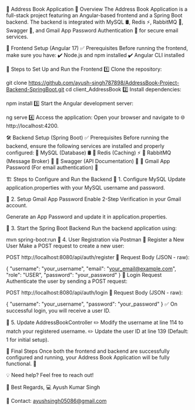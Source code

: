 📖 Address Book Application
🔹 Overview
The Address Book Application is a full-stack project featuring an Angular-based frontend and a Spring Boot backend. The backend is integrated with MySQL 🛢️, Redis ⚡, RabbitMQ 📩, Swagger 📜, and Gmail App Password Authentication 📧 for secure email services.

🎨 Frontend Setup (Angular 17)
✅ Prerequisites
Before running the frontend, make sure you have:
✔️ Node.js and npm installed
✔️ Angular CLI installed

🚀 Steps to Set Up and Run the Frontend
1️⃣ Clone the repository:

git clone https://github.com/ayush-singh787898/AddressBook-Project-Backend-SpringBoot.git
cd client_AddressBook
2️⃣ Install dependencies:

npm install
3️⃣ Start the Angular development server:

ng serve
4️⃣ Access the application:
Open your browser and navigate to 🌐 http://localhost:4200.

🛠️ Backend Setup (Spring Boot)
✅ Prerequisites
Before running the backend, ensure the following services are installed and properly configured:
🔹 MySQL (Database) 🛢️
🔹 Redis (Caching) ⚡
🔹 RabbitMQ (Message Broker) 📩
🔹 Swagger (API Documentation) 📜
🔹 Gmail App Password (For email authentication) 📧

🏗️ Steps to Configure and Run the Backend
🔹 1. Configure MySQL
Update application.properties with your MySQL username and password.

🔹 2. Setup Gmail App Password
Enable 2-Step Verification in your Gmail account.

Generate an App Password and update it in application.properties.

🔹 3. Start the Spring Boot Backend
Run the backend application using:

mvn spring-boot:run
🔹 4. User Registration via Postman
📌 Register a New User
Make a POST request to create a new user:

POST http://localhost:8080/api/auth/register
📄 Request Body (JSON - raw):

{
  "username": "your_username",
  "email": "your_email@example.com",
  "role": "USER",
  "password": "your_password"
}
🔑 Login Request
Authenticate the user by sending a POST request:

POST http://localhost:8080/api/auth/login
📄 Request Body (JSON - raw):

{
  "username": "your_username",
  "password": "your_password"
}
✅ On successful login, you will receive a user ID.

🔹 5. Update AddressBookController
✏️ Modify the username at line 114 to match your registered username.
✏️ Update the user ID at line 139 (Default: 1 for initial setup).

🎯 Final Steps
Once both the frontend and backend are successfully configured and running, your Address Book Application will be fully functional. 🎉

💡 Need help? Feel free to reach out!

🤝 Best Regards,
💻 Ayush Kumar Singh

📩 Contact: ayushsingh05086@gmail.com

